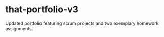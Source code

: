 # that-portfolio-v3
Updated portfolio featuring scrum projects and two exemplary homework assignments.
